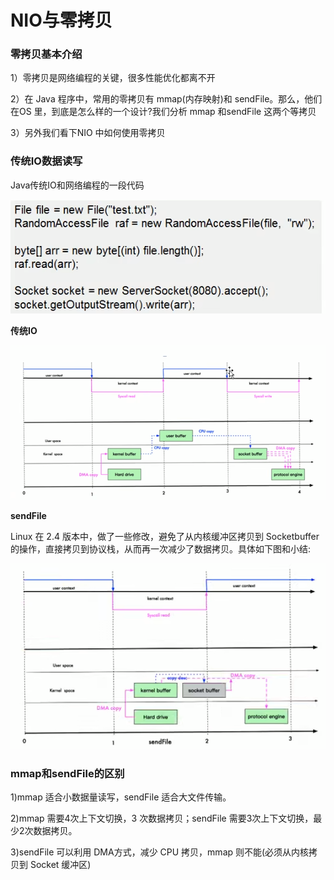 # NIO与零拷贝

### 零拷贝基本介绍

1）零拷贝是网络编程的关键，很多性能优化都离不开

2）在 Java 程序中，常用的零拷贝有 mmap(内存映射)和 sendFile。那么，他们在OS 里，到底是怎么样的一个设计?我们分析 mmap 和sendFile 这两个等拷贝

3）另外我们看下NIO 中如何使用零拷贝

### 传统IO数据读写

Java传统IO和网络编程的一段代码

![](images/3.传统IO和网络编程.png)

**传统IO**

![](images/4.传统IO.jpg)

**sendFile**

Linux 在 2.4 版本中，做了一些修改，避免了从内核缓冲区拷贝到 Socketbuffer 的操作，直接拷贝到协议栈，从而再一次减少了数据拷贝。具体如下图和小结:

![](images/5.sendFile.jpg)

### mmap和sendFile的区别

1)mmap 适合小数据量读写，sendFile 适合大文件传输。

2)mmap 需要4次上下文切换，3 次数据拷贝；sendFile 需要3次上下文切换，最少2次数据拷贝。

3)sendFile 可以利用 DMA方式，减少 CPU 拷贝，mmap 则不能(必须从内核拷贝到 Socket 缓冲区)





